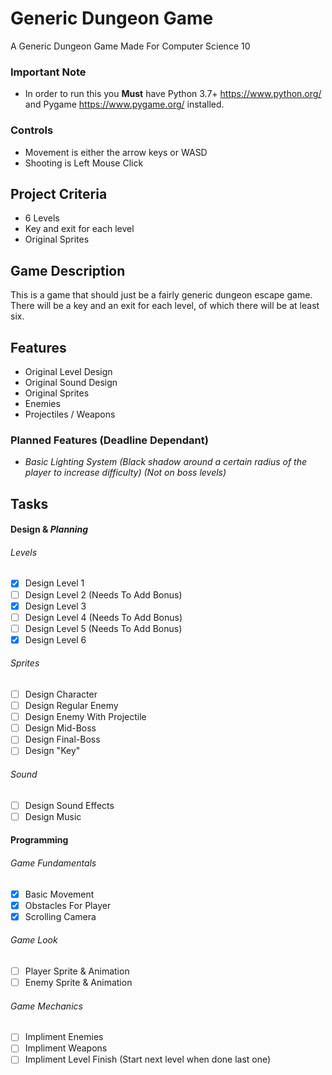 # Generic Dungeon Game
A Generic Dungeon Game Made For Computer Science 10

### Important Note
 - In order to run this you **Must** have Python 3.7+ https://www.python.org/ and Pygame https://www.pygame.org/ installed.

### Controls
 - Movement is either the arrow keys or WASD
 - Shooting is Left Mouse Click

## Project Criteria
 - 6 Levels
 - Key and exit for each level
 - Original Sprites

 ## Game Description
 This is a game that should just be a fairly generic dungeon escape game.
 There will be a key and an exit for each level, of which there will be at least six.
 
 ## Features
 - Original Level Design
 - Original Sound Design
 - Original Sprites
 - Enemies
 - Projectiles / Weapons
 ### Planned Features (Deadline Dependant)
  - *Basic Lighting System (Black shadow around a certain radius of the player to increase difficulty) (Not on boss levels)*
	
	
## Tasks
#### Design & *Planning*
###### Levels
 - [x] Design Level 1
 - [ ] Design Level 2 (Needs To Add Bonus)
 - [x] Design Level 3
 - [ ] Design Level 4 (Needs To Add Bonus)
 - [ ] Design Level 5 (Needs To Add Bonus)
 - [x] Design Level 6
 
###### Sprites
 - [ ] Design Character
 - [ ] Design Regular Enemy
 - [ ] Design Enemy With Projectile
 - [ ] Design Mid-Boss
 - [ ] Design Final-Boss
 - [ ] Design "Key"
 
###### Sound
 - [ ] Design Sound Effects
 - [ ] Design Music
 
#### Programming
###### Game Fundamentals
 - [x] Basic Movement
 - [x] Obstacles For Player
 - [x] Scrolling Camera
###### Game Look
 - [ ] Player Sprite & Animation
 - [ ] Enemy Sprite & Animation
###### Game Mechanics
 - [ ] Impliment Enemies
 - [ ] Impliment Weapons
 - [ ] Impliment Level Finish (Start next level when done last one)